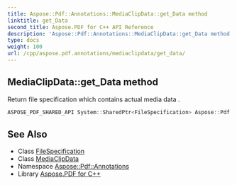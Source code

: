 ```yaml
---
title: Aspose::Pdf::Annotations::MediaClipData::get_Data method
linktitle: get_Data
second_title: Aspose.PDF for C++ API Reference
description: 'Aspose::Pdf::Annotations::MediaClipData::get_Data method. Return file specification which contains actual media data  in C++.'
type: docs
weight: 100
url: /cpp/aspose.pdf.annotations/mediaclipdata/get_data/
---
```

## MediaClipData::get_Data method


Return file specification which contains actual media data .

```cpp
ASPOSE_PDF_SHARED_API System::SharedPtr<FileSpecification> Aspose::Pdf::Annotations::MediaClipData::get_Data()
```

## See Also

* Class [FileSpecification](../../../aspose.pdf/filespecification/)
* Class [MediaClipData](../)
* Namespace [Aspose::Pdf::Annotations](../../)
* Library [Aspose.PDF for C++](../../../)

